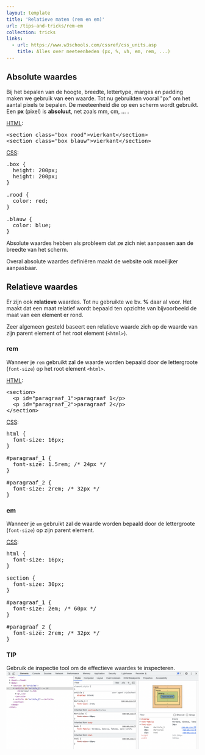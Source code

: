 ```yaml
---
layout: template
title: 'Relatieve maten (rem en em)'
url: /tips-and-tricks/rem-em
collection: tricks
links:
  - url: https://www.w3schools.com/cssref/css_units.asp
    title: Alles over meeteenheden (px, %, vh, em, rem, ...)
---
```

## Absolute waardes
Bij het bepalen van de hoogte, breedte, lettertype, marges en padding maken we gebruik van een waarde. Tot nu gebruikten vooral "px" om het aantal pixels te bepalen. De meeteenheid die op een scherm wordt gebruikt. Een <strong>px</strong> (pixel) is <strong>absoluut</strong>, net zoals mm, cm, ... . 

<u>HTML</u>:
<pre data-enlighter-theme="beyond" data-enlighter-language="html">
&lt;section class="box rood"&gt;vierkant&lt;/section&gt;
&lt;section class="box blauw"&gt;vierkant&lt;/section&gt;
</pre>

<u>CSS</u>:
<pre data-enlighter-theme="beyond" data-enlighter-language="css">
.box {
  height: 200px;
  height: 200px;
}

.rood {
  color: red;
}

.blauw {
  color: blue;
}
</pre>

Absolute waardes hebben als probleem dat ze zich niet aanpassen aan de breedte van het scherm.

Overal absolute waardes definiëren maakt de website ook moeilijker aanpasbaar. 

## Relatieve waardes

Er zijn ook <strong>relatieve</strong> waardes. Tot nu gebruikte we bv. <strong>%</strong> daar al voor. Het maakt dat een maat relatief wordt bepaald ten opzichte van bijvoorbeeld de maat van een element er rond.

Zeer algemeen gesteld baseert een relatieve waarde zich op de waarde van zijn parent element of het root element (<code>&lt;html&gt;</code>).

### rem

Wanneer je <code>rem</code> gebruikt zal de waarde worden bepaald door de lettergroote (<code>font-size</code>) op het root element <code>&lt;html&gt;</code>.

<u>HTML</u>:
<pre data-enlighter-theme="beyond" data-enlighter-language="html">
&lt;section&gt;
  &lt;p id="paragraaf_1"&gt;paragraaf 1&lt;/p&gt;
  &lt;p id="paragraaf_2"&gt;paragraaf 2&lt;/p&gt;
&lt;/section&gt;
</pre>

<u>CSS</u>:
<pre data-enlighter-theme="beyond" data-enlighter-language="css">
html {
  font-size: 16px;
}

#paragraaf_1 {
  font-size: 1.5rem; /* 24px */
}

#paragraaf_2 {
  font-size: 2rem; /* 32px */
}
</pre>


### em 

Wanneer je <code>em</code> gebruikt zal de waarde worden bepaald door de lettergroote (<code>font-size</code>) op zijn parent element.
 
<u>CSS</u>:
<pre data-enlighter-theme="beyond" data-enlighter-language="css">
html {
  font-size: 16px;
}

section {
  font-size: 30px;
}

#paragraaf_1 {
  font-size: 2em; /* 60px */
}

#paragraaf_2 {
  font-size: 2rem; /* 32px */
}
</pre>

<div class="highlight">
    <h3>TIP</h3>
    <p>
    Gebruik de inspectie tool om de effectieve waardes te inspecteren.
    <br/>
    <img src="images/rem_em_inspectietool.png" />
    </p>
</div>